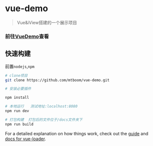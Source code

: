 # vue-demo

> Vue&iView搭建的一个展示项目

### 前往[VueDemo](https://mtboom.github.io/vue-demo/)查看

## 快速构建
前置`nodejs`,`npm`
``` bash
# clone项目
git clone https://github.com/mtboom/vue-demo.git

# 安装必要插件

npm install

# 本地运行   测试地址:localhost:8080
npm run dev

# 打包构建  打包后的文件位于/docs文件夹下
npm run build

```

For a detailed explanation on how things work, check out the [guide](http://vuejs-templates.github.io/webpack/) and [docs for vue-loader](http://vuejs.github.io/vue-loader).

